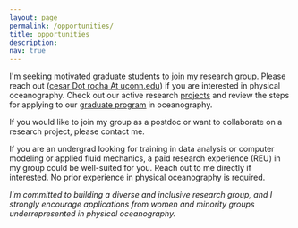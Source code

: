 ```yaml
---
layout: page
permalink: /opportunities/
title: opportunities
description:
nav: true
---
```


I'm seeking motivated graduate students to join my
research group. Please reach out ([cesar Dot rocha At uconn.edu](mailto:cesar.rocha@uconn.edu)) if you are
interested in physical oceanography. Check out our active
research <ins>[projects](../research)</ins> and review the steps for applying to our
<ins>[graduate program](https://marinesciences.uconn.edu/academic/apply-grad/)</ins> in oceanography.

If you would like to join my group as a postdoc or want to collaborate on a research project, please contact me.

If you are an undergrad looking for training in data analysis  or computer modeling
or applied fluid mechanics, a paid research experience (REU)
in my group could be well-suited for you. Reach out to me directly if interested. No prior experience in physical oceanography is required.


*I'm committed to building a diverse and inclusive research group, and I strongly
encourage applications from women and minority groups underrepresented in physical oceanography.*
